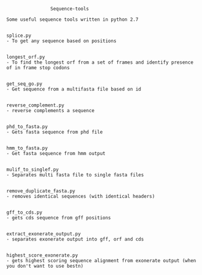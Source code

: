 					Sequence-tools

	Some useful sequence tools written in python 2.7


	splice.py
	- To get any sequence based on positions


	longest_orf.py
	- To find the longest orf from a set of frames and identify presence of in frame stop codons


	get_seq_go.py
	- Get sequence from a multifasta file based on id


	reverse_complement.py
	- reverse complements a sequence


	phd_to_fasta.py
	- Gets fasta sequence from phd file


	hmm_to_fasta.py
	- Get fasta sequence from hmm output


	mulif_to_singlef.py
	- Separates multi fasta file to single fasta files


	remove_duplicate_fasta.py
	- removes identical sequences (with identical headers)


	gff_to_cds.py
	- gets cds sequence from gff positions


	extract_exonerate_output.py
	- separates exonerate output into gff, orf and cds


	highest_score_exonerate.py
	- gets highest scoring sequence alignment from exonerate output (when you don't want to use bestn)

